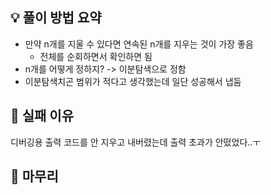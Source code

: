 ## 💡 풀이 방법 요약
- 만약 n개를 지울 수 있다면 연속된 n개를 지우는 것이 가장 좋음
    - 전체를 순회하면서 확인하면 됨
- n개를 어떻게 정하지? -> 이분탐색으로 정함
- 이분탐색치곤 범위가 적다고 생각했는데 일단 성공해서 냅둠

## 👀 실패 이유
디버깅용 출력 코드를 안 지우고 내버렸는데 출력 초과가 안떴었다..ㅜ

## 🙂 마무리

